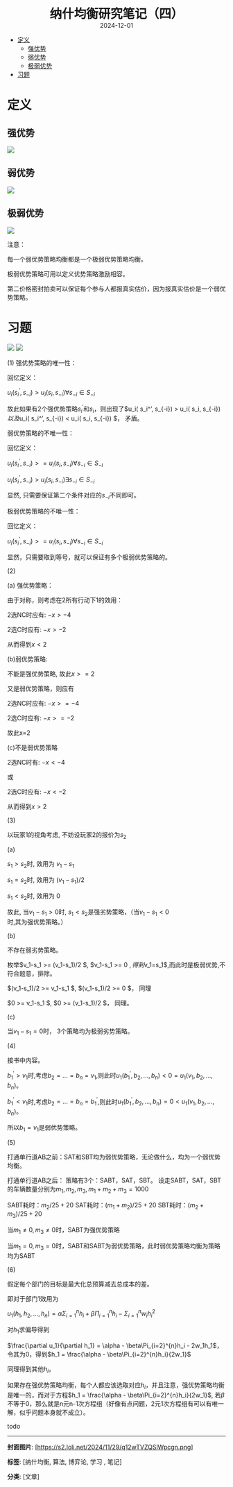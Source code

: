 <div style="text-align:center;font-weight:bold;font-size:2em"> 纳什均衡研究笔记（四） </div>

<div style="text-align:center;">2024-12-01</div>

<!-- TOC -->
- [定义](#定义)
  - [强优势](#强优势)
  - [弱优势](#弱优势)
  - [极弱优势](#极弱优势)
- [习题](#习题)
<!-- /TOC -->

# 定义<a name="定义"></a>

## 强优势<a name="强优势"></a>

<img src="https://s2.loli.net/2024/12/01/gLD6pQOM2oXYTW8.png"/>

## 弱优势<a name="弱优势"></a>

<img src="https://s2.loli.net/2024/12/01/nQDrPaOcMZSzfom.png"/>

## 极弱优势<a name="极弱优势"></a>

<img src="https://s2.loli.net/2024/12/01/Jaf5hYOBn8utSxR.png"/>

注意：

每一个弱优势策略均衡都是一个极弱优势策略均衡。

极弱优势策略可用以定义优势策略激励相容。

第二价格密封拍卖可以保证每个参与人都报真实估价，因为报真实估价是一个弱优势策略。

# 习题<a name="习题"></a>

<img src="https://s2.loli.net/2024/12/01/sH3CzoNB1fqFAJ2.png"/>

<img src="https://s2.loli.net/2024/12/01/41DXTxaIjgHkoLs.png"/>

(1)
强优势策略的唯一性：

回忆定义：

$u_i( s_i^’, s_{-i}) > u_i( s_i, s_{-i}) \forall s_{-i} \in S_{-i}$

故此如果有2个强优势策略$s_i^’$和$s_i$，则出现了$u_i( s_i^’, s_{-i}) > u_i( s_i, s_{-i}) $以及$u_i( s_i^’, s_{-i}) < u_i( s_i, s_{-i}) $， 矛盾。

弱优势策略的不唯一性：

回忆定义：

$u_i( s_i^’, s_{-i}) >= u_i( s_i, s_{-i}) \forall s_{-i} \in S_{-i}$

$u_i( s_i^’, s_{-i}) > u_i( s_i, s_{-i}) \exists s_{-i} \in S_{-i}$

显然, 只需要保证第二个条件对应的$s_{-i}$不同即可。

极弱优势策略的不唯一性：

回忆定义：

$u_i( s_i^’, s_{-i}) >= u_i( s_i, s_{-i}) \forall s_{-i} \in S_{-i}$

显然，只需要取到等号，就可以保证有多个极弱优势策略的。

(2)

(a) 强优势策略：

由于对称，则考虑在2所有行动下1的效用：

2选NC时应有: $-x > -4$

2选C时应有: $-x > -2$

从而得到$x<2$

(b)弱优势策略:

不能是强优势策略, 故此$x>=2$

又是弱优势策略，则应有

2选NC时应有: $-x >= -4$

2选C时应有: $-x >= -2$

故此x=2

(c)不是弱优势策略

2选NC时有: $-x < -4$

或

2选C时应有: $-x < -2$

从而得到$x>2$

(3)

以玩家1的视角考虑, 不妨设玩家2的报价为$s_2$

(a) 

$s_1 > s_2$时, 效用为 $v_1-s_1$

$s_1 = s_2$时, 效用为 $(v_1-s_1)/2$

$s_1 < s_2$时, 效用为 $0$

故此, 当$v_1-s_1 > 0$时, $s_1 < s_2$是强劣势策略，（当$v_1-s_1 < 0$时,其为强优势策略。）

(b)

不存在弱劣势策略。

枚举$v_1-s_1 >= (v_1-s_1)/2 $, $v_1-s_1 >= 0 $, 得到$v_1=s_1$,而此时是极弱优势,不符合题意，排除。

$(v_1-s_1)/2 >= v_1-s_1 $, $(v_1-s_1)/2 >= 0 $， 同理

$0 >= v_1-s_1 $, $0 >= (v_1-s_1)/2 $， 同理。

(c)

当$v_1-s_1 = 0$时， 3个策略均为极弱劣势策略。

(4)

接书中内容。

$b_1^{'}>v_1$时,考虑$b_2=...=b_n=v_1$,则此时$u_1(b_1^{'},b_2,...,b_n)<0 = u_1(v_1,b_2,...,b_n)$。

$b_1^{'}<v_1$时,考虑$b_2=...=b_n=b_1^{'}$,则此时$u_1(b_1^{'},b_2,...,b_n)=0<u_1(v_1,b_2,...,b_n)$。

所以$b_1=v_1$是弱优势策略。

(5)

打通单行道AB之前：SAT和SBT均为弱优势策略，无论做什么，均为一个弱优势均衡。

打通单行道AB之后：
策略有3个：SABT，SAT，SBT。
设走SABT，SAT，SBT的车辆数量分别为$m_1,m_2,m_3, m_1+m_2+m_3=1000$

SABT耗时：$m_2/25 + 20$
SAT耗时：$(m_1+m_2)/25 + 20$
SBT耗时：$(m_2+m_3)/25 + 20$

当$m_1\neq 0, m_3\neq 0$时，SABT为强优势策略

当$m_1=0, m_3=0$时，SABT和SABT为弱优势策略，此时弱优势策略均衡为策略均为SABT

(6)

假定每个部门的目标是最大化总预算减去总成本的差。

即对于部门1效用为

$u_1(h_1,h_2,...,h_n) = \alpha\Sigma_{i=1}^{n}h_i + \beta\Pi_{i=1}^{n}h_i -\Sigma_{i=1}^{n}{w_ih_i^2}$

对$h_1$求偏导得到

$\frac{\partial u_1}{\partial h_1} = \alpha - \beta\Pi_{i=2}^{n}h_i - 2w_1h_1$，令其为0，得到$h_1 = \frac{\alpha - \beta\Pi_{i=2}^{n}h_i}{2w_1}$

同理得到其他$h_i$。

如果存在强优势策略均衡，每个人都应该选取对应$h_i$，并且注意，强优势策略均衡是唯一的，而对于方程$h_1 = \frac{\alpha - \beta\Pi_{i=2}^{n}h_i}{2w_1}$, 若$\beta$不等于0，那么就是n元n-1次方程组（好像有点问题，2元1次方程组有可以有唯一解，似乎问题本身就不成立）。

todo

---
**封面图片**: [https://s2.loli.net/2024/11/29/q12wTVZQSlWpcgn.png]

**标签**: [纳什均衡, 算法, 博弈论, 学习 , 笔记]

**分类**: [文章]
